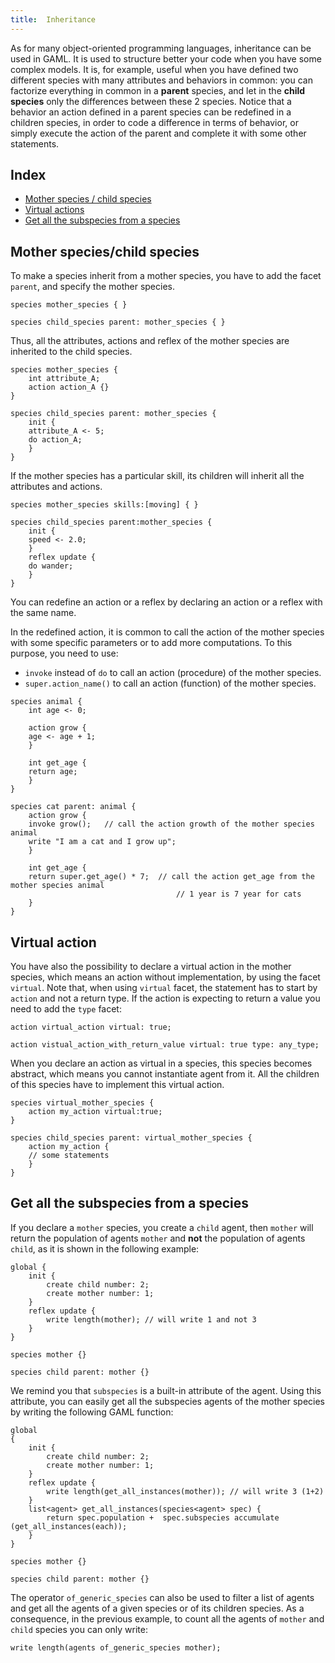```yaml
---
title:  Inheritance
---
```


[//]: # (startConcept|inheritance)
[//]: # (keyword|concept_inheritance)

As for many object-oriented programming languages, inheritance can be used in GAML. It is used to structure better your code when you have some complex models. It is, for example, useful when you have defined two different species with many attributes and behaviors in common: you can factorize everything in common in a **parent** species, and let in the **child species** only the differences between these 2 species. Notice that a behavior an action defined in a parent species can be redefined in a children species, in order to code a difference in terms of behavior, or simply execute the action of the parent and complete it with some other statements.

## Index

* [Mother species / child species](#mother-species-/-child-species)
* [Virtual actions](#virtual-actions)
* [Get all the subspecies from a species](#get-all-the-subspecies-from-a-species)

## Mother species/child species

To make a species inherit from a mother species, you have to add the facet `parent`, and specify the mother species.

```
species mother_species { }

species child_species parent: mother_species { }
```

Thus, all the attributes, actions and reflex of the mother species are inherited to the child species.

```
species mother_species {
    int attribute_A;
    action action_A {}
}

species child_species parent: mother_species {
    init {
	attribute_A <- 5;
	do action_A;
    }
}
```

If the mother species has a particular skill, its children will inherit all the attributes and actions.

```
species mother_species skills:[moving] { }

species child_species parent:mother_species {
    init {
	speed <- 2.0;
    }
    reflex update {
	do wander;
    }
}
```

You can redefine an action or a reflex by declaring an action or a reflex with the same name.

In the redefined action, it is common to call the action of the mother species with some specific parameters or to add more computations. To this purpose, you need to use:

* `invoke` instead of `do` to call an action (procedure) of the mother species.
* `super.action_name()` to call  an action (function) of the mother species.

```
species animal {
    int age <- 0;
	
    action grow {
	age <- age + 1;
    }
	
    int get_age {
	return age;
    }
}

species cat parent: animal {
    action grow {
	invoke grow();   // call the action growth of the mother species animal
	write "I am a cat and I grow up";
    }
	
    int get_age {
	return super.get_age() * 7;  // call the action get_age from the mother species animal
                                     // 1 year is 7 year for cats
    }
}
```

## Virtual action

You have also the possibility to declare a virtual action in the mother species, which means an action without implementation, by using the facet `virtual`. Note that, when using `virtual` facet, the statement has to start by `action` and not a return type. If the action is expecting to return a value you need to add the `type` facet:

```
action virtual_action virtual: true;

action vistual_action_with_return_value virtual: true type: any_type;
```

When you declare an action as virtual in a species, this species becomes abstract, which means you cannot instantiate agent from it. All the children of this species have to implement this virtual action.

```
species virtual_mother_species {
    action my_action virtual:true;
}

species child_species parent: virtual_mother_species {
    action my_action {
	// some statements
    }
}
```

## Get all the subspecies from a species

If you declare a `mother` species, you create a `child` agent, then `mother` will return the population of agents `mother` and **not** the population of agents `child`, as it is shown in the following example: 
```
global {
    init {
        create child number: 2;
        create mother number: 1;
    }
    reflex update {
        write length(mother); // will write 1 and not 3
    }
}

species mother {}

species child parent: mother {}
```

We remind you that `subspecies` is a built-in attribute of the agent. Using this attribute, you can easily get all the subspecies agents of the mother species by writing the following GAML function: 

```
global
{
    init {
        create child number: 2;
        create mother number: 1;
    }
    reflex update {
        write length(get_all_instances(mother)); // will write 3 (1+2)
    }
    list<agent> get_all_instances(species<agent> spec) {
        return spec.population +  spec.subspecies accumulate (get_all_instances(each));
    }
}

species mother {}

species child parent: mother {}
```

The operator `of_generic_species` can also be used to filter a list of agents and get all the agents of a given species or of its children species. As a consequence, in the previous example, to count all the agents of `mother` and `child` species you can only write:

```
write length(agents of_generic_species mother);
```

[//]: # (endConcept|inheritance)
